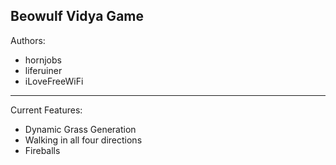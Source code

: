 Beowulf Vidya Game
------------------
Authors:
* hornjobs
* liferuiner
* iLoveFreeWiFi

------------------
Current Features:
* Dynamic Grass Generation
* Walking in all four directions
* Fireballs